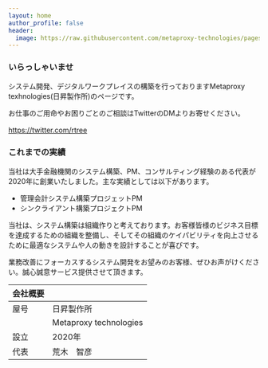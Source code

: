 ```yaml
---
layout: home
author_profile: false
header:
  image: https://raw.githubusercontent.com/metaproxy-technologies/pages/main/docs/logo.png
---
```


### いらっしゃいませ

システム開発、デジタルワークプレイスの構築を行っておりますMetaproxy texhnologies(日昇製作所)のページです。

お仕事のご用命やお困りごとのご相談はTwitterのDMよりお寄せください。

<https://twitter.com/rtree>
　
### これまでの実績

当社は大手金融機関のシステム構築、PM、コンサルティング経験のある代表が2020年に創業いたしました。主な実績としては以下があります。

- 管理会計システム構築プロジェットPM
- シンクライアント構築プロジェクトPM

当社は、システム構築は組織作りと考えております。お客様皆様のビジネス目標を達成するための組織を整備し、そしてその組織のケイパビリティを向上させるために最適なシステムや人の動きを設計することが喜びです。

業務改善にフォーカスするシステム開発をお望みのお客様、ぜひお声がけください。誠心誠意サービス提供させて頂きます。

| 会社概要      |                       |
| ----------- | --------------------- |
| 屋号         | 日昇製作所              |
|             | Metaproxy technologies|
| 設立         | 2020年                |
| 代表         | 荒木　智彦              |

　
